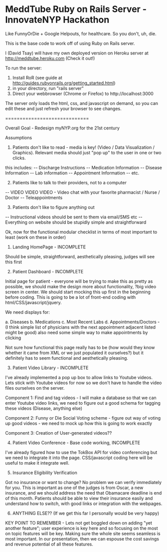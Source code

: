 MeddTube Ruby on Rails Server - InnovateNYP Hackathon
========

Like FunnyOrDie + Google Helpouts, for healthcare. So you don't, uh, die.

This is the base code to work off of using Ruby on Rails server.  

I (David Tsay) will have my own deployed version on Heroku server at http://meddtube.heroku.com (Check it out!)

To run the server:

1. Install RoR (see guide at http://guides.rubyonrails.org/getting_started.html)
2. in your directory, run "rails server"
3. Direct your webbrowser (Chrome or Firefox) to http://localhost:3000

The server only loads the html, css, and javascript on demand, so you can edit these and just refresh your browser to see changes.

=============================

Overall Goal - Redesign myNYP.org for the 21st century

Assumptions 

1. Patients don't like to read - media is key! (Video / Data Visualization / Graphics).  Relevant media should just "pop up" to the user in one or two clicks.

this includes:
-- Discharge Instructions
-- Medication Information
-- Disease Information
-- Lab information
-- Appointment Information
-- etc.

2. Patients like to talk to their providers, not to a computer

-- VIDEO VIDEO VIDEO - Video chat with your favorite pharmacist / Nurse / Doctor
-- Teleappointments

3. Patients don't like to figure anything out

-- Instructional videos should be sent to them via email/SMS etc
-- Everything on website should be stupidly simple and straightforward



Ok, now for the functional modular checklist in terms of most important to least (work on these in order)

1. Landing HomePage - INCOMPLETE	

Should be simple, straightforward, aesthetically pleasing, judges will see this first

2. Patient Dashboard - INCOMPLETE

Initial page for patient - everyone will be trying to make this as pretty as possible, we should make the design more about functionality, ?big video screen in center.  We should start mocking this up first in the beginning before coding.  This is going to be a lot of front-end coding with html/CSS/javascript/jquery.  

We need displays for:

a. Diseases
b. Medications
c. Most Recent Labs
d. Appointments/Doctors - (I think simple list of physicians with the next appointment adjacent listed might be good) also need some simple way to make appointments by clicking

Not sure how functional this page really has to be (how would they know whether it came from XML or we just populated it ourselves?) but it definitely has to seem functional and aesthetically pleasing.

3. Patient Video Library - INCOMPLETE

I've already implemented a pop up box to allow links to Youtube videos.  Lets stick with Youtube videos for now so we don't have to handle the video files ourselves on the server.

Component 1: Find and tag videos - I will make a database so that we can enter Youtube video links, we need to figure out a good schema for tagging these videos (Disease, anything else)

Component 2: Funny or Die Social Voting scheme - figure out way of voting up good videos - we need to mock up how this is going to work exactly

Component 3: Creation of User-generated videos??

4. Patient Video Conference - Base code working, INCOMPLETE

I've already figured how to use the TokBox API for video conferencing but we need to integrate it into the page.  CSS/javascript coding here will be useful to make it integrate well.

5. Insurance Eligibility Verification

Got no insurance or want to change? No problem we can verify immediately for you.  This is important as one of the judges is from Oscar, a new insurance, and we should address the need that Obamacare deadline is end of this month.  Patients should be able to view their insurance easily and understand how to switch, with good links or integration with the webpages.

6. ANYTHING ELSE?? (If we get this far I personally would be very happy)

KEY POINT TO REMEMBER - Lets not get boggled down on adding "yet another feature"; user experience is key here and so focusing on the most on topic features will be key.  Making sure the whole site seems seamless is most important.  In our presentation, then we can espouse the cost savings and revenue potential of all these features.

